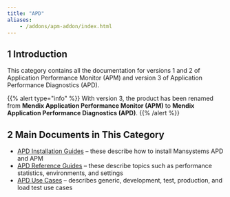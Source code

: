 ```yaml
---
title: "APD"
aliases:
    - /addons/apm-addon/index.html
---
```


## 1 Introduction

This category contains all the documentation for versions 1 and 2 of Application Performance Monitor (APM) and version 3 of Application Performance Diagnostics (APD).

{{% alert type="info" %}}
With version 3, the product has been renamed from **Mendix Application Performance Monitor (APM)** to **Mendix Application Performance Diagnostics (APD)**.
{{% /alert %}}

## 2 Main Documents in This Category

* [APD Installation Guides](ig) – these describe how to install Mansystems APD and APM
* [APD Reference Guides](rg-apd) – these describe topics such as performance statistics, environments, and settings
* [APD Use Cases](uc) – describes generic, development, test, production, and load test use cases
